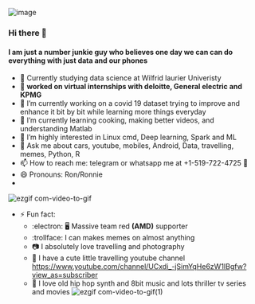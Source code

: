 ![image](https://user-images.githubusercontent.com/51081461/88570803-4fa3f280-d05a-11ea-89af-59da30f6bd79.png)
### Hi there 👋
#### I am just a number junkie guy who believes one day we can can do everything with just data and our phones
- :open_book: Currently studying data science at Wilfrid laurier Univeristy
- :briefcase: **worked on virtual internships with deloitte, General electric and KPMG**
- 🔭 I’m currently working on a covid 19 dataset trying to improve and enhance it bit by bit while learning more things everyday
- 🌱 I’m currently learning cooking, making better videos, and understanding Matlab
- 🤔 I’m highly interested in Linux cmd, Deep learning, Spark and ML
- 💬 Ask me about cars, youtube, mobiles, Android, Data, travelling, memes, Python, R
- 📫 How to reach me: telegram or whatsapp me at +1-519-722-4725 :iphone:
- 😄 Pronouns: Ron/Ronnie
- 

![ezgif com-video-to-gif](https://user-images.githubusercontent.com/51081461/88572106-43209980-d05c-11ea-9739-f29af2b5bdef.gif)

- ⚡ Fun fact:
  - :electron: :desktop_computer: Massive team red __(AMD)__ supporter
  - :trollface: I can makes memes on almost anything
  - :camera: I absolutely love travelling and photography
  - :movie_camera: I have a cute little travelling youtube channel
  https://www.youtube.com/channel/UCxdi_-jSimYqHe6zW1IBgfw?view_as=subscriber 
  - :dvd: I love old hip hop synth and 8bit music and lots thriller tv series and movies
![ezgif com-video-to-gif(1)](https://user-images.githubusercontent.com/51081461/88572072-38660480-d05c-11ea-8fb5-8f4b5e808df7.gif)



